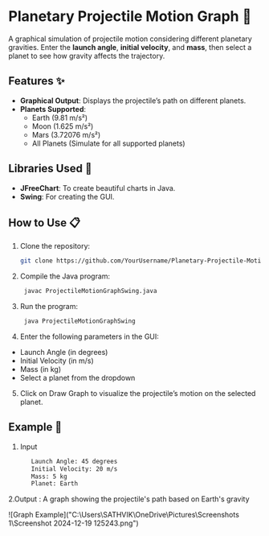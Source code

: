# Planetary Projectile Motion Graph 🚀

A graphical simulation of projectile motion considering different planetary gravities. Enter the **launch angle**, **initial velocity**, and **mass**, then select a planet to see how gravity affects the trajectory.

## Features ✨

- **Graphical Output**: Displays the projectile’s path on different planets.
- **Planets Supported**:
  - Earth (9.81 m/s²)
  - Moon (1.625 m/s²)
  - Mars (3.72076 m/s²)
  - All Planets (Simulate for all supported planets)

## Libraries Used 🔧

- **JFreeChart**: To create beautiful charts in Java.
- **Swing**: For creating the GUI.

## How to Use 📋

1. Clone the repository:
   ```bash
   git clone https://github.com/YourUsername/Planetary-Projectile-Motion-Graph.git

2. Compile the Java program:
   ```bash
    javac ProjectileMotionGraphSwing.java

3. Run the program:
   ```bash
    java ProjectileMotionGraphSwing


4. Enter the following parameters in the GUI:

  - Launch Angle (in degrees)
  - Initial Velocity (in m/s)
  - Mass (in kg)
  - Select a planet from the dropdown
  
5. Click on Draw Graph to visualize the projectile’s motion on the selected planet.

## Example 📝
1. Input 
   ```bash
      Launch Angle: 45 degrees
      Initial Velocity: 20 m/s
      Mass: 5 kg
      Planet: Earth
2.Output : A graph showing the projectile's path based on Earth's gravity 

  ![Graph Example]("C:\Users\SATHVIK\OneDrive\Pictures\Screenshots 1\Screenshot 2024-12-19 125243.png")
